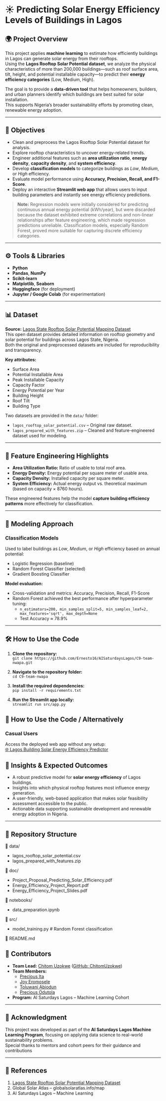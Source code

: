 # ☀️ Predicting Solar Energy Efficiency Levels of Buildings in Lagos

## 🌍 Project Overview
This project applies **machine learning** to estimate how efficiently buildings in Lagos can generate solar energy from their rooftops.  
Using the **Lagos Rooftop Solar Potential dataset**, we analyze the physical characteristics of more than 200,000 buildings—such as roof surface area, tilt, height, and potential installable capacity—to predict their **energy efficiency categories** (Low, Medium, High).

The goal is to provide a **data-driven tool** that helps homeowners, builders, and urban planners identify which buildings are best suited for solar installation.  
This supports Nigeria’s broader sustainability efforts by promoting clean, renewable energy adoption.

---

## 🎯 Objectives
- Clean and preprocess the Lagos Rooftop Solar Potential dataset for analysis.  
- Explore rooftop characteristics to uncover energy-related trends.  
- Engineer additional features such as **area utilization ratio**, **energy density**, **capacity density**, and **system efficiency**.  
- Develop **classification models** to categorize buildings as *Low*, *Medium*, or *High* efficiency.  
- Evaluate model performance using **Accuracy, Precision, Recall, and F1-Score**.  
- Deploy an interactive **Streamlit web app** that allows users to input building parameters and instantly see energy efficiency predictions.

> **Note:** Regression models were initially considered for predicting continuous annual energy potential (kWh/year), but were discarded because the dataset exhibited extreme correlations and non-linear relationships after feature engineering, which made regression predictions unreliable. Classification models, especially Random Forest, proved more suitable for capturing discrete efficiency categories.

---

## ⚙️ Tools & Libraries
- **Python**
- **Pandas**, **NumPy**
- **Scikit-learn**
- **Matplotlib**, **Seaborn**
- **Huggingface** (for deployment)
- **Jupyter / Google Colab** (for experimentation)

---

## 📊 Dataset
**Source:** [Lagos State Rooftop Solar Potential Mapping Dataset](https://energydata.info/dataset/lagos-state-rooftop-solar-potential-mapping)  
This open dataset provides detailed information on rooftop geometry and solar potential for buildings across Lagos State, Nigeria.  
Both the original and preprocessed datasets are included for reproducibility and transparency.  

**Key attributes:**
- Surface Area  
- Potential Installable Area  
- Peak Installable Capacity  
- Capacity Factor  
- Energy Potential per Year  
- Building Height  
- Roof Tilt  
- Building Type  

Two datasets are provided in the `data/` folder:

- `lagos_rooftop_solar_potential.csv` – Original raw dataset.  
- `lagos_prepared_with_features.zip` – Cleaned and feature-engineered dataset used for modeling.

---

## 🧩 Feature Engineering Highlights
- **Area Utilization Ratio:** Ratio of usable to total roof area.  
- **Energy Density:** Energy potential per square meter of usable area.  
- **Capacity Density:** Installed capacity per square meter.  
- **System Efficiency:** Actual energy output vs. theoretical maximum (based on capacity × 8760 hours).  

These engineered features help the model **capture building efficiency patterns** more effectively for classification.

---

## 🤖 Modeling Approach
### Classification Models
Used to label buildings as *Low*, *Medium*, or *High* efficiency based on annual potential:  
- Logistic Regression (baseline)  
- Random Forest Classifier (selected)  
- Gradient Boosting Classifier  

**Model evaluation:**  
- Cross-validation and metrics: Accuracy, Precision, Recall, F1-Score  
- Random Forest achieved the best performance after hyperparameter tuning:  
  - `n_estimators=200, min_samples_split=5, min_samples_leaf=2, max_features='sqrt', max_depth=None`  
  - Test Accuracy ≈ 78.9%  

---

## 🛠️ How to Use the Code

1. **Clone the repository:**  
   `git clone https://github.com/Ernesto16/AISaturdaysLagos/C9-team-nwapa.git`

2. **Navigate to the repository folder:**  
   `cd C9-team-nwapa`

3. **Install the required dependencies:**  
   `pip install -r requirements.txt`

4. **Run the Streamlit app locally:**  
   `streamlit run src/app.py`

## 📌 How to Use the Code / Alternatively
### Casual Users
Access the deployed web app without any setup:  
[🌐 Lagos Building Solar Energy Efficiency Predictor](https://huggingface.co/spaces/Precyors/Lagos-Building-Solar-Energy-Efficiency-Predictor)  


## 🧠 Insights & Expected Outcomes
- A robust predictive model for **solar energy efficiency** of Lagos buildings.  
- Insights into which physical rooftop features most influence energy generation.  
- A user-friendly, web-based application that makes solar feasibility assessment accessible to the public.  
- Actionable data supporting sustainable development and renewable energy adoption in Nigeria.

---

## 🧭 Repository Structure
📁 data/
  - lagos_rooftop_solar_potential.csv
  - lagos_prepared_with_features.zip

📁 doc/
  - Project_Proposal_Predicting_Solar_Efficiency.pdf
  - Energy_Efficiency_Project_Report.pdf
  - Energy_Efficiency_Project_Slides.pdf

📁 notebooks/
  - data_preparation.ipynb

📁 src/
  - model_training.py  # Random Forest classification

📄 README.md

## 👥 Contributors
- **Team Lead:** [Chitom Uzokwe](https://www.linkedin.com/in/chitom-uzokwe-2a2973274/) ([GitHub: ChitomUzokwe](https://github.com/Ernesto16))
- **Team Members:** 
  - [Precious Ita](https://www.linkedin.com/in/precious-ita-b10a102b8/)  
  - [Joy Eromosele](http://linkedin.com/in/joy-eromosele-52739823b)  
  - [Toluwani Abiodun](https://www.linkedin.com/in/toluwani-abiodun/)  
  - [Precious Odutola](https://www.linkedin.com/in/precious-odutola-951a43311/)  
- **Program:** AI Saturdays Lagos – Machine Learning Cohort

---

## 📜 Acknowledgment
This project was developed as part of the **AI Saturdays Lagos Machine Learning Program**, focusing on applying data science to real-world sustainability problems.  
Special thanks to mentors and cohort peers for their guidance and contributions

---

## 🔗 References
1. [Lagos State Rooftop Solar Potential Mapping Dataset](https://energydata.info/dataset/lagos-state-rooftop-solar-potential-mapping)  
2. Global Solar Atlas – globalsolaratlas.info/map  
3. AI Saturdays Lagos – Machine Learning
